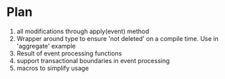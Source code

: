# Plan

1. all modifications through apply(event) method
2. Wrapper around type to ensure 'not deleted' on a compile time.
Use in 'aggregate' example
3. Result of event processing functions
4. support transactional boundaries in event processing
5. macros to simplify usage

